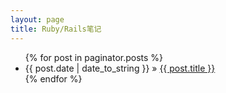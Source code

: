 ```yaml
---
layout: page
title: Ruby/Rails笔记
---
```


<ul class="posts">
  {% for post in paginator.posts %}
    <li><span>{{ post.date | date_to_string }}</span> &raquo; <a href="{{ BASE_PATH }}{{ post.url }}">{{ post.title }}</a></li>
  {% endfor %}
</ul>



